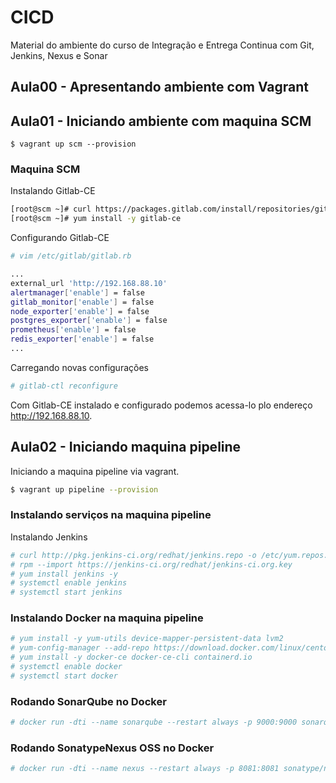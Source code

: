 # CICD
Material do ambiente do curso de Integração e Entrega Continua com Git, Jenkins, Nexus e Sonar


## Aula00 - Apresentando ambiente com Vagrant

## Aula01 - Iniciando ambiente com maquina SCM
	
```
$ vagrant up scm --provision
```

### Maquina SCM

Instalando Gitlab-CE

```sh
[root@scm ~]# curl https://packages.gitlab.com/install/repositories/gitlab/gitlab-ce/script.rpm.sh | sudo bash
[root@scm ~]# yum install -y gitlab-ce
```

Configurando Gitlab-CE
```sh
# vim /etc/gitlab/gitlab.rb

...
external_url 'http://192.168.88.10'
alertmanager['enable'] = false
gitlab_monitor['enable'] = false
node_exporter['enable'] = false
postgres_exporter['enable'] = false
prometheus['enable'] = false
redis_exporter['enable'] = false
...
```
Carregando novas configurações
```sh
# gitlab-ctl reconfigure
```

Com Gitlab-CE instalado e configurado podemos acessa-lo plo endereço http://192.168.88.10.


## Aula02 - Iniciando maquina pipeline
Iniciando a maquina pipeline via vagrant.
```sh
$ vagrant up pipeline --provision
```
### Instalando serviços na maquina pipeline
Instalando Jenkins
```sh
# curl http://pkg.jenkins-ci.org/redhat/jenkins.repo -o /etc/yum.repos.d/jenkins.repo
# rpm --import https://jenkins-ci.org/redhat/jenkins-ci.org.key
# yum install jenkins -y
# systemctl enable jenkins
# systemctl start jenkins
```
### Instalando Docker na maquina pipeline
```sh
# yum install -y yum-utils device-mapper-persistent-data lvm2
# yum-config-manager --add-repo https://download.docker.com/linux/centos/docker-ce.repo
# yum install -y docker-ce docker-ce-cli containerd.io
# systemctl enable docker
# systemctl start docker
```
### Rodando SonarQube no Docker
```sh
# docker run -dti --name sonarqube --restart always -p 9000:9000 sonarqube
``` 

### Rodando SonatypeNexus OSS no Docker
```sh
# docker run -dti --name nexus --restart always -p 8081:8081 sonatype/nexus3
``` 

